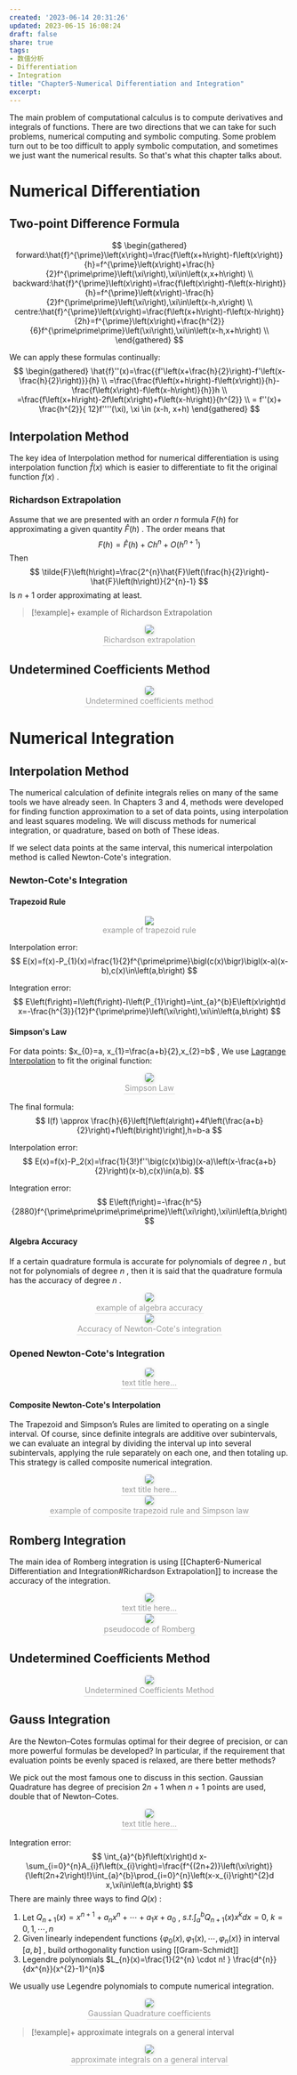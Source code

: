 ```yaml
---
created: '2023-06-14 20:31:26'
updated: 2023-06-15 16:08:24
draft: false
share: true
tags:  
- 数值分析 
- Differentiation
- Integration
title: "Chapter5-Numerical Differentiation and Integration"
excerpt: 
---
```


The main problem of computational calculus is to compute derivatives and integrals of functions. There are two directions that we can take for such problems, numerical computing and symbolic computing. Some problem turn out to be too difficult to apply symbolic computation, and sometimes we just want the numerical results. So that's what this chapter talks about.

# Numerical Differentiation

## Two-point Difference Formula

$$
\begin{gathered}
forward:\hat{f}^{\prime}\left(x\right)=\frac{f\left(x+h\right)-f\left(x\right)}{h}=f^{\prime}\left(x\right)+\frac{h}{2}f^{\prime\prime}\left(\xi\right),\xi\in\left(x,x+h\right) \\
backward:\hat{f}^{\prime}\left(x\right)=\frac{f\left(x\right)-f\left(x-h\right)}{h}=f^{\prime}\left(x\right)-\frac{h}{2}f^{\prime\prime}\left(\xi\right),\xi\in\left(x-h,x\right) \\
centre:\hat{f}^{\prime}\left(x\right)=\frac{f\left(x+h\right)-f\left(x-h\right)}{2h}=f^{\prime}\left(x\right)+\frac{h^{2}}{6}f^{\prime\prime\prime}\left(\xi\right),\xi\in\left(x-h,x+h\right) \\
\end{gathered}
$$

We can apply these formulas continually:
$$
\begin{gathered}
\hat{f}''(x)=\frac{{f'\left(x+\frac{h}{2}\right)-f'\left(x-\frac{h}{2}\right)}}{h} \\
=\frac{\frac{f\left(x+h\right)-f\left(x\right)}{h}-\frac{f\left(x\right)-f\left(x-h\right)}{h}}h \\
=\frac{f\left(x+h\right)-2f\left(x\right)+f\left(x-h\right)}{h^{2}} \\
= f''(x)+ \frac{h^{2}}{	12}f''''(\xi), \xi \in (x-h, x+h)
\end{gathered}
$$

## Interpolation Method

The key idea of Interpolation method for numerical differentiation is using interpolation function $\hat{f}(x)$ which is easier to differentiate to fit the original function $f(x)$ .

### Richardson Extrapolation

Assume that we are presented with an order $n$ formula $F (h)$ for approximating a given quantity $\hat{F}(h)$ . The order means that
$$
F(h)=\hat{F}(h)+Ch^n+O(h^{n+1})
$$
Then 
$$
\tilde{F}\left(h\right)=\frac{2^{n}\hat{F}\left(\frac{h}{2}\right)-\hat{F}\left(h\right)}{2^{n}-1}
$$
Is $n+1$ order approximating at least.

> [!example]+ example of Richardson Extrapolation

<center>
    <img style="border-radius: 0.3125em;
    box-shadow: 0 2px 4px 0 rgba(34,36,38,.12),0 2px 10px 0 rgba(34,36,38,.08);"
    src="https://search.pstatic.net/common?src=https://i.imgur.com/ffgSZXh.png">
    <br>
    <div style="color:orange; border-bottom: 1px solid #d9d9d9;
    display: inline-block;
    color: #999;
    padding: 2px;">Richardson extrapolation 
    </div>
</center>

## Undetermined Coefficients Method

<center>
    <img style="border-radius: 0.3125em;
    box-shadow: 0 2px 4px 0 rgba(34,36,38,.12),0 2px 10px 0 rgba(34,36,38,.08);"
    src="https://search.pstatic.net/common?src=https://i.imgur.com/nkDMCsZ.png">
    <br>
    <div style="color:orange; border-bottom: 1px solid #d9d9d9;
    display: inline-block;
    color: #999;
    padding: 2px;">Undetermined coefficients method
    </div>
</center>

# Numerical Integration

## Interpolation Method

The numerical calculation of definite integrals relies on many of the same tools we have already seen. In Chapters 3 and 4, methods were developed for finding function approximation to a set of data points, using interpolation and least squares modeling. We will discuss methods for numerical integration, or quadrature, based on both of These ideas.

If we select data points at the same interval, this numerical interpolation method is called Newton-Cote's integration.

### Newton-Cote's Integration

#### Trapezoid Rule

<center>
    <img style="border-radius: 0.3125 em;
    Box-shadow: 0 2 px 4 px 0 rgba (34,36,38,. 12), 0 2 px 10 px 0 rgba (34,36,38,. 08);"
    src=" https://search.pstatic.net/common?src=https://i.imgur.com/dk3mjLG.png">
    <br>
    <div style="color: orange; border-bottom: 1 px solid #d9d9d9 ;
    Display: inline-block;
    color: #999 ;
    Padding: 2 px;">example of trapezoid rule
    </div>
</center>

Interpolation error:
$$
E(x)=f(x)-P_{1}(x)=\frac{1}{2}f^{\prime\prime}\bigl(c(x)\bigr)\bigl(x-a)(x-b),c(x)\in\left(a,b\right)
$$

Integration error:
$$
E\left(f\right)=I\left(f\right)-I\left(P_{1}\right)=\int_{a}^{b}E\left(x\right)d x=-\frac{h^{3}}{12}f^{\prime\prime}\left(\xi\right),\xi\in\left(a,b\right)
$$

#### Simpson's Law
For data points: $x_{0}=a, x_{1}=\frac{a+b}{2},x_{2}=b$ , We use [Lagrange Interpolation](term/Numerical_Analysis/Chapter4-Interpolation.md#Lagrange%20Interpolation) to fit the original function:

<center>
    <img style="border-radius: 0.3125em;
    box-shadow: 0 2px 4px 0 rgba(34,36,38,.12),0 2px 10px 0 rgba(34,36,38,.08);"
    src="https://search.pstatic.net/common?src=https://i.imgur.com/ovqDuSH.png">
    <br>
    <div style="color:orange; border-bottom: 1px solid #d9d9d9;
    display: inline-block;
    color: #999;
    padding: 2px;">Simpson Law
    </div>
</center>

The final formula:
$$
I(f) \approx \frac{h}{6}\left[f\left(a\right)+4f\left(\frac{a+b}{2}\right)+f\left(b\right)\right],h=b-a
$$

Interpolation error:
$$
E(x)=f(x)-P_2(x)=\frac{1}{3!}f''\big(c(x)\big)(x-a)\left(x-\frac{a+b}{2}\right)(x-b),c(x)\in(a,b).
$$

Integration error:
$$
E\left(f\right)=-\frac{h^5}{2880}f^{\prime\prime\prime\prime\prime}\left(\xi\right),\xi\in\left(a,b\right)
$$

#### Algebra Accuracy
If a certain quadrature formula is accurate for polynomials of degree $n$ , but not for polynomials of degree $n$ , then it is said that the quadrature formula has the accuracy of degree $n$ .

<center>
    <img style="border-radius: 0.3125em;
    box-shadow: 0 2px 4px 0 rgba(34,36,38,.12),0 2px 10px 0 rgba(34,36,38,.08);"
    src="https://search.pstatic.net/common?src=https://i.imgur.com/vNVFANQ.png">
    <br>
    <div style="color:orange; border-bottom: 1px solid #d9d9d9;
    display: inline-block;
    color: #999;
    padding: 2px;">example of algebra accuracy
    </div>
</center>

<center>
    <img style="border-radius: 0.3125em;
    box-shadow: 0 2px 4px 0 rgba(34,36,38,.12),0 2px 10px 0 rgba(34,36,38,.08);"
    src="https://search.pstatic.net/common?src=https://i.imgur.com/R95YFPm.png">
    <br>
    <div style="color:orange; border-bottom: 1px solid #d9d9d9;
    display: inline-block;
    color: #999;
    padding: 2px;">Accuracy of Newton-Cote's integration 
    </div>
</center>

### Opened Newton-Cote's Integration

<center>
    <img style="border-radius: 0.3125em;
    box-shadow: 0 2px 4px 0 rgba(34,36,38,.12),0 2px 10px 0 rgba(34,36,38,.08);"
    src="https://search.pstatic.net/common?src=https://i.imgur.com/DeYvyox.png">
    <br>
    <div style="color:orange; border-bottom: 1px solid #d9d9d9;
    display: inline-block;
    color: #999;
    padding: 2px;">text title here...
    </div>
</center>

#### Composite Newton-Cote's Interpolation

The Trapezoid and Simpson’s Rules are limited to operating on a single interval. Of course, since definite integrals are additive over subintervals, we can evaluate an integral by dividing the interval up into several subintervals, applying the rule separately on each one, and then totaling up. This strategy is called composite numerical integration.

<center>
    <img style="border-radius: 0.3125em;
    box-shadow: 0 2px 4px 0 rgba(34,36,38,.12),0 2px 10px 0 rgba(34,36,38,.08);"
    src="https://search.pstatic.net/common?src=https://i.imgur.com/L1yUY9J.png">
    <br>
    <div style="color:orange; border-bottom: 1px solid #d9d9d9;
    display: inline-block;
    color: #999;
    padding: 2px;">text title here...
    </div>
</center>

<center>
    <img style="border-radius: 0.3125em;
    box-shadow: 0 2px 4px 0 rgba(34,36,38,.12),0 2px 10px 0 rgba(34,36,38,.08);"
    src="https://search.pstatic.net/common?src=https://i.imgur.com/MIS7hk6.png">
    <br>
    <div style="color:orange; border-bottom: 1px solid #d9d9d9;
    display: inline-block;
    color: #999;
    padding: 2px;">example of composite trapezoid rule and Simpson law
    </div>
</center>

## Romberg Integration

The main idea of Romberg integration is using [[Chapter6-Numerical Differentiation and Integration#Richardson Extrapolation]] to increase the accuracy of the integration.

<center>
    <img style="border-radius: 0.3125em;
    box-shadow: 0 2px 4px 0 rgba(34,36,38,.12),0 2px 10px 0 rgba(34,36,38,.08);"
    src="https://search.pstatic.net/common?src=https://i.imgur.com/oJh7NdU.png">
    <br>
    <div style="color:orange; border-bottom: 1px solid #d9d9d9;
    display: inline-block;
    color: #999;
    padding: 2px;">text title here...
    </div>
</center>

<center>
    <img style="border-radius: 0.3125em;
    box-shadow: 0 2px 4px 0 rgba(34,36,38,.12),0 2px 10px 0 rgba(34,36,38,.08);"
    src="https://search.pstatic.net/common?src=https://i.imgur.com/uO0MT3H.png">
    <br>
    <div style="color:orange; border-bottom: 1px solid #d9d9d9;
    display: inline-block;
    color: #999;
    padding: 2px;">pseudocode of Romberg
    </div>
</center>

## Undetermined Coefficients Method

<center>
    <img style="border-radius: 0.3125em;
    box-shadow: 0 2px 4px 0 rgba(34,36,38,.12),0 2px 10px 0 rgba(34,36,38,.08);"
    src="https://search.pstatic.net/common?src=https://i.imgur.com/0mlY35R.png">
    <br>
    <div style="color:orange; border-bottom: 1px solid #d9d9d9;
    display: inline-block;
    color: #999;
    padding: 2px;">Undetermined Coefficients Method
    </div>
</center>

## Gauss Integration

Are the Newton–Cotes formulas optimal for their degree of precision, or can more powerful formulas be developed? In particular, if the requirement that evaluation points be evenly spaced is relaxed, are there better methods?

We pick out the most famous one to discuss in this section. Gaussian Quadrature has degree of precision $2 n + 1$ when $n + 1$ points are used, double that of Newton–Cotes.

<center>
    <img style="border-radius: 0.3125em;
    box-shadow: 0 2px 4px 0 rgba(34,36,38,.12),0 2px 10px 0 rgba(34,36,38,.08);"
    src="https://search.pstatic.net/common?src=https://i.imgur.com/chz402E.png">
    <br>
    <div style="color:orange; border-bottom: 1px solid #d9d9d9;
    display: inline-block;
    color: #999;
    padding: 2px;">text title here...
    </div>
</center>

Integration error:
$$
\int_{a}^{b}f\left(x\right)d x-\sum_{i=0}^{n}A_{i}f\left(x_{i}\right)=\frac{f^{(2n+2)}\left(\xi\right)}{\left(2n+2\right)!}\int_{a}^{b}\prod_{i=0}^{n}\left(x-x_{i}\right)^{2}d x,\xi\in\left(a,b\right)
$$
There are mainly three ways to find $Q(x)$ :
1. Let $Q_{n+1}(x)=x^{n+1}+a_{n}x^{n}+ \cdots + a_{1}x +a_{0}$ , $s.t. \int_{a}^{b}Q_{n+1}(x)x^{k} dx =0,~ k=0, 1,\cdots,n$
2. Given linearly independent functions $\{\varphi_{0}(x), \varphi_{1}(x), \cdots ,\varphi_{n}(x) \}$ in interval $[a,b]$ , build orthogonality function using [[Gram-Schmidt]]
3. Legendre polynomials $L_{n}(x)=\frac{1}{2^{n} \cdot n! } \frac{d^{n}}{dx^{n}}(x^{2}-1)^{n}$

We usually use Legendre polynomials to compute numerical integration.

<center>
    <img style="border-radius: 0.3125em;
    box-shadow: 0 2px 4px 0 rgba(34,36,38,.12),0 2px 10px 0 rgba(34,36,38,.08);"
    src="https://search.pstatic.net/common?src=https://i.imgur.com/UeFOEvJ.png">
    <br>
    <div style="color:orange; border-bottom: 1px solid #d9d9d9;
    display: inline-block;
    color: #999;
    padding: 2px;">Gaussian Quadrature coefficients
    </div>
</center>

> [!example]+ approximate integrals on a general interval
<center>
    <img style="border-radius: 0.3125em;
    box-shadow: 0 2px 4px 0 rgba(34,36,38,.12),0 2px 10px 0 rgba(34,36,38,.08);"
    src="https://search.pstatic.net/common?src=https://i.imgur.com/LV6REjy.png">
    <br>
    <div style="color:orange; border-bottom: 1px solid #d9d9d9;
    display: inline-block;
    color: #999;
    padding: 2px;">approximate integrals on a general interval
    </div>
</center>
